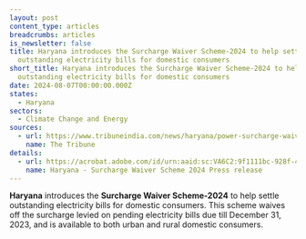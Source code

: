 ```yaml
---
layout: post
content_type: articles
breadcrumbs: articles
is_newsletter: false
title: Haryana introduces the Surcharge Waiver Scheme-2024 to help settle
  outstanding electricity bills for domestic consumers
short_title: Haryana introduces the Surcharge Waiver Scheme-2024 to help settle
  outstanding electricity bills for domestic consumers
date: 2024-08-07T00:00:00.000Z
states:
  - Haryana
sectors:
  - Climate Change and Energy
sources:
  - url: https://www.tribuneindia.com/news/haryana/power-surcharge-waiver-scheme-launched/
    name: The Tribune
details:
  - url: https://acrobat.adobe.com/id/urn:aaid:sc:VA6C2:9f1111bc-928f-4a7c-a236-fda58da4b911
    name: Haryana - Surcharge Waiver Scheme 2024 Press release
---
```

**Haryana** introduces the **Surcharge Waiver Scheme-2024** to help settle outstanding electricity bills for domestic consumers. This scheme waives off the surcharge levied on pending electricity bills due till December 31, 2023, and is available to both urban and rural domestic consumers.
